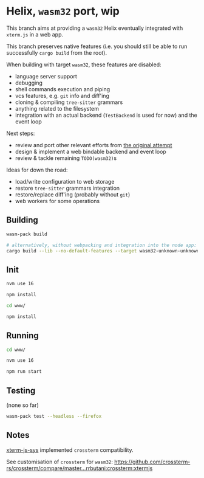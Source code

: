 # Helix, `wasm32` port, wip

This branch aims at providing a `wasm32` Helix eventually integrated with `xterm.js` in a web app.

This branch preserves native features (i.e. you should still be able to run successfully `cargo build` from the root).

When building with target `wasm32`, these features are disabled:

* language server support
* debugging
* shell commands execution and piping
* vcs features, e.g. `git` info and diff'ing
* cloning & compiling `tree-sitter` grammars
* anything related to the filesystem
* integration with an actual backend (`TestBackend` is used for now) and the event loop

Next steps:

* review and port other relevant efforts from [the original attempt](https://github.com/helix-editor/helix/tree/gui)
* design & implement a web bindable backend and event loop
* review & tackle remaining `TODO(wasm32)`s

Ideas for down the road:

* load/write configuration to web storage
* restore `tree-sitter` grammars integration
* restore/replace diff'ing (probably without `git`)
* web workers for some operations

## Building

```sh
wasm-pack build

# alternatively, without webpacking and integration into the node app:
cargo build --lib --no-default-features --target wasm32-unknown-unknown
```

## Init

```sh
nvm use 16

npm install

cd www/

npm install
```

## Running

```sh
cd www/

nvm use 16

npm run start
```

## Testing

(none so far)

```sh
wasm-pack test --headless --firefox
```

## Notes

[xterm-js-sys](https://github.com/rrbutani/xterm-js-sys/tree/main) implemented `crossterm` compatibility.

See customisation of `crossterm` for `wasm32`: <https://github.com/crossterm-rs/crossterm/compare/master...rrbutani:crossterm:xtermjs>
